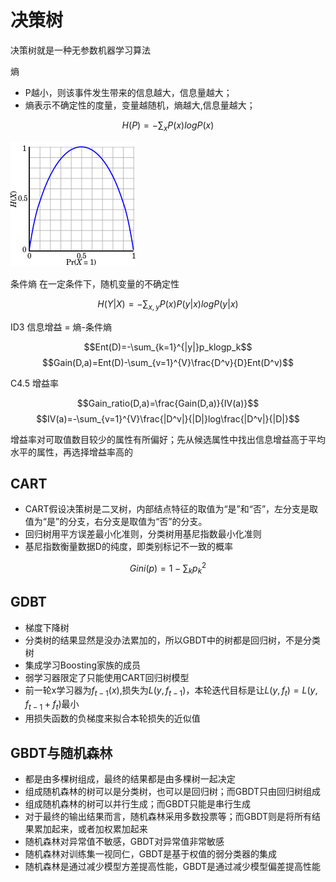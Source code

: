 
# 决策树

决策树就是一种无参数机器学习算法

熵

- P越小，则该事件发生带来的信息越大，信息量越大；
- 熵表示不确定性的度量，变量越随机，熵越大,信息量越大；

$$H(P)=-\sum_xP(x)logP(x)$$

![batch norm](img/Binary_entropy_plot.png)


条件熵 在一定条件下，随机变量的不确定性

$$ H(Y|X)= -\sum_{x,y}P(x)P(y|x)logP(y|x) $$


ID3 信息增益 = 熵-条件熵


$$Ent(D)=-\sum_{k=1}^{|y|}p_klogp_k$$
$$Gain(D,a)=Ent(D)-\sum_{v=1}^{V}\frac{D^v}{D}Ent(D^v)$$

C4.5 增益率

$$Gain_ratio(D,a)=\frac{Gain(D,a)}{IV(a)}$$
$$IV(a)=-\sum_{v=1}^{V}\frac{|D^v|}{|D|}log\frac{|D^v|}{|D|}$$

增益率对可取值数目较少的属性有所偏好；先从候选属性中找出信息增益高于平均水平的属性，再选择增益率高的

## CART 

- CART假设决策树是二叉树，内部结点特征的取值为“是”和“否”，左分支是取值为“是”的分支，右分支是取值为“否”的分支。
- 回归树用平方误差最小化准则，分类树用基尼指数最小化准则
- 基尼指数衡量数据D的纯度，即类别标记不一致的概率

$$ Gini(p)=1-\sum_kp_k^2$$


## GDBT

- 梯度下降树 
- 分类树的结果显然是没办法累加的，所以GBDT中的树都是回归树，不是分类树
- 集成学习Boosting家族的成员 
- 弱学习器限定了只能使用CART回归树模型
- 前一轮x学习器为$f_{t-1}(x)$,损失为$L(y, f_{t-1})$，本轮迭代目标是让$L(y, f_{t})=L(y, f_{t-1}+f_t)$最小
- 用损失函数的负梯度来拟合本轮损失的近似值

## GBDT与随机森林

- 都是由多棵树组成，最终的结果都是由多棵树一起决定
- 组成随机森林的树可以是分类树，也可以是回归树；而GBDT只由回归树组成
- 组成随机森林的树可以并行生成；而GBDT只能是串行生成
- 对于最终的输出结果而言，随机森林采用多数投票等；而GBDT则是将所有结果累加起来，或者加权累加起来
- 随机森林对异常值不敏感，GBDT对异常值非常敏感
- 随机森林对训练集一视同仁，GBDT是基于权值的弱分类器的集成
- 随机森林是通过减少模型方差提高性能，GBDT是通过减少模型偏差提高性能